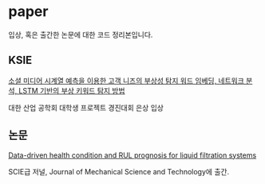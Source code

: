 # paper

입상, 혹은 출간한 논문에 대한 코드 정리본입니다.

## KSIE

[소셜 미디어 시계열 예측을 이용한 고객 니즈의 부상성 탐지 워드 임베딩, 네트워크 분석, LSTM 기반의 부상 키워드 탐지 방법](https://github.com/jub3907/paper/tree/main/KSIE)

대한 산업 공학회 대학생 프로젝트 경진대회 은상 입상

## 논문

[Data-driven health condition and RUL prognosis for liquid filtration systems](https://github.com/jub3907/paper/tree/main/paper)

SCIE급 저널, Journal of Mechanical Science and Technology에 출간.
